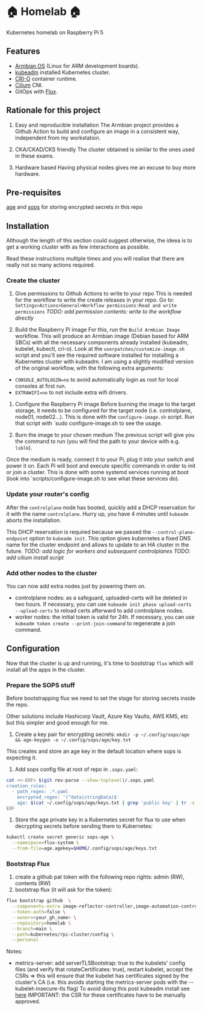 # 🏠 Homelab :house:

Kubernetes homelab on Raspberry Pi 5

## Features

- [Armbian OS](https://www.armbian.com/) (Linux for ARM development boards).
- [kubeadm](https://kubernetes.io/docs/setup/production-environment/tools/kubeadm/) installed Kubernetes cluster.
- [CRI-O](https://github.com/cri-o/cri-o/tree/main) container runtime.
- [Cilium](https://www.cilium.io/) CNI.
- GitOps with [Flux](https://fluxcd.io/).

## Rationale for this project

1. Easy and reproducible installation
The Armbian project provides a Github Action to build and configure an image in a consistent way, independent from  my workstation.

1. CKA/CKAD/CKS friendly
The cluster obtained is similar to the ones used in these exams.

1. Hardware based
Having physical nodes gives me an excuse to buy more hardware.

## Pre-requisites

[age](https://github.com/FiloSottile/age) and [sops](https://github.com/getsops/sops) for storing encrypted secrets in this repo

## Installation

Although the length of this section could suggest otherwise, the ideea is to get a working cluster with as few interactions as possible.

Read these instructions multiple times and you will realise that there are really not so many actions required.

### Create the cluster

1. Give permissions to Github Actions to write to your repo
This is needed for the workflow to write the create releases in your repo.
Go to: `Settings>Actions>General>Workflow permissions:Read and write permissions`
_TODO: add permission contents: write to the workflow directly_

1. Build the Raspberry Pi image
For this, run the `Build Armbian Image` workflow. This will produce an Armbian image (Debian based for ARM SBCs) with all the necessary components already installed (kubeadm, kubelet, kubectl, cri-o).
Look at the `userpatches/customize-image.sh` script and you'll see the required software installed for installing a Kubernetes cluster with kubeadm.
I am using a slightly modified version of the original workflow, with the following extra arguments:
- `CONSOLE_AUTOLOGIN=no` to avoid automatically login as root for local consoles at first run.
- `EXTRAWIFI=no` to not include extra wifi drivers.

1. Configure the Raspberry Pi image
Before burning the image to the target storage, it needs to be configured for the target node (i.e. controlplane, node01, node02...). This is done with the `configure-image.sh` script. Run that script with `sudo configure-image.sh to see the usage.

1. Burn the image to your chosen medium
The previous script will give you the command to run (you will find the path to your device with e.g. `lsblk`).

Once the medium is ready, connect it to your Pi, plug it into your switch and power it on.
Each Pi will boot and execute specific commands in order to init or join a cluster. This is done with some systemd services running at boot (look into `scripts/configure-image.sh to see what these services do).

### Update your router's config

After the `controlplane` node has booted, quickly add a DHCP reservation for it with the name `controlplane`. Hurry up, you have 4 minutes until `kubeadm` aborts the installation.

This DHCP reservation is required because we passed the `--control-plane-endpoint` option to `kubeadm init`. This option gives kubernetes a fixed DNS name for the cluster endpoint and allows to update to an HA cluster in the future.
_TODO: add logic for workers and subsequent controlplanes_
_TODO: add cilium install script_

### Add other nodes to the cluster

You can now add extra nodes just by powering them on.

- controlplane nodes: as a safeguard, uploaded-certs will be deleted in two hours. If necessary, you can use `kubeadm init phase upload-certs --upload-certs` to reload certs afterward to add controlplane nodes.
- worker nodes: the initial token is valid for 24h. If necessary, you can use `kubeadm token create --print-join-command` to regenerate a join command.

## Configuration

Now that the cluster is up and running, it's time to bootstrap `flux` which will install all the apps in the cluster.

### Prepare the SOPS stuff

Before bootstrapping flux we need to set the stage for storing secrets inside the repo.

Other solutions include Hashicorp Vault, Azure Key Vaults, AWS KMS, etc but this simpler and good enough for me.

1. Create a key pair for encrypting secrets:
`mkdir -p ~/.config/sops/age && age-keygen -o ~/.config/sops/age/key.txt`

This creates and store an age key in the default location where sops is expecting it.

1. Add sops config file at root of repo in `.sops.yaml`:
```bash
cat <<-EOF> $(git rev-parse --show-toplevel)/.sops.yaml
creation_rules:
  - path_regex: .*.yaml
    encrypted_regex: '(^data|stringData)$'
    age: $(cat ~/.config/sops/age/keys.txt | grep 'public key' | tr -s ' ' | cut -f4 -d' ')
EOF
```

1. Store the age private key in a Kubernetes secret for flux to use when decrypting secrets before sending them to Kubernetes:
```bash
kubectl create secret generic sops-age \
  --namespace=flux-system \
  --from-file=age.agekey=$HOME/.config/sops/age/keys.txt
```

### Bootstrap Flux


1. create a github pat token with the following repo rights: admin (RW), contents (RW)
1. bootstrap flux (it will ask for the token):
```bash
flux bootstrap github  \
  --components-extra image-reflector-controller,image-automation-controller \
  --token-auth=false \
  --owner=<your_gh_name> \
  --repository=homelab \
  --branch=main \
  --path=kubernetes/rpi-cluster/config \
  --personal
```

Notes:
- metrics-server: add serverTLSBootstrap: true to the kubelets' config files (and verify that rotateCertificates: true), restart kubelet, accept the CSRs => this will ensure that the kubelet has certificates signed by the cluster's CA (i.e. this avoids starting the metrics-server pods with the --kubelet-insecure-tls flag)
To avoid doing this post kubeadm install see [here](https://kubernetes.io/docs/tasks/administer-cluster/kubeadm/kubeadm-certs/#kubelet-serving-certs) IMPORTANT: the CSR for these certificates have to be manually approved.
